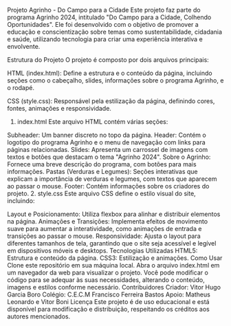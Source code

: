 Projeto Agrinho - Do Campo para a Cidade
Este projeto faz parte do programa Agrinho 2024, intitulado "Do Campo para a Cidade, Colhendo Oportunidades". Ele foi desenvolvido com o objetivo de promover a educação e conscientização sobre temas como sustentabilidade, cidadania e saúde, utilizando tecnologia para criar uma experiência interativa e envolvente.

Estrutura do Projeto
O projeto é composto por dois arquivos principais:

HTML (index.html): Define a estrutura e o conteúdo da página, incluindo seções como o cabeçalho, slides, informações sobre o programa Agrinho, e o rodapé.

CSS (style.css): Responsável pela estilização da página, definindo cores, fontes, animações e responsividade.

1. index.html
Este arquivo HTML contém várias seções:

Subheader: Um banner discreto no topo da página.
Header: Contém o logotipo do programa Agrinho e o menu de navegação com links para páginas relacionadas.
Slides: Apresenta um carrossel de imagens com textos e botões que destacam o tema "Agrinho 2024".
Sobre o Agrinho: Fornece uma breve descrição do programa, com botões para mais informações.
Pastas (Verduras e Legumes): Seções interativas que explicam a importância de verduras e legumes, com textos que aparecem ao passar o mouse.
Footer: Contém informações sobre os criadores do projeto.
2. style.css
Este arquivo CSS define o estilo visual do site, incluindo:

Layout e Posicionamento: Utiliza flexbox para alinhar e distribuir elementos na página.
Animações e Transições: Implementa efeitos de movimento suave para aumentar a interatividade, como animações de entrada e transições ao passar o mouse.
Responsividade: Ajusta o layout para diferentes tamanhos de tela, garantindo que o site seja acessível e legível em dispositivos móveis e desktops.
Tecnologias Utilizadas
HTML5: Estrutura e conteúdo da página.
CSS3: Estilização e animações.
Como Usar
Clone este repositório em sua máquina local.
Abra o arquivo index.html em um navegador da web para visualizar o projeto.
Você pode modificar o código para se adequar às suas necessidades, alterando o conteúdo, imagens e estilos conforme necessário.
Contribuidores
Criador: Vitor Hugo Garcia Boro
Colégio: C.E.C.M Francisco Ferreira Bastos
Apoio: Matheus Leonardo e Vitor Boni
Licença
Este projeto é de uso educacional e está disponível para modificação e distribuição, respeitando os créditos aos autores mencionados.
